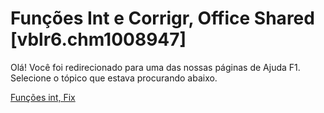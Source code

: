 
# Funções Int e Corrigr, Office Shared [vblr6.chm1008947]

Olá! Você foi redirecionado para uma das nossas páginas de Ajuda F1. Selecione o tópico que estava procurando abaixo.

[Funções int, Fix](http://msdn.microsoft.com/library/32ce40ac-fdf8-bd6d-e7f9-154c480a9602%28Office.15%29.aspx)
